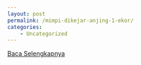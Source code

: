 ```yaml
---
layout: post
permalink: /mimpi-dikejar-anjing-1-ekor/
categories:
    - Uncategorized
---
```


[Baca Selengkapnya](/01)